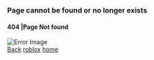 <div class="default-error-page">
        <div class="message-container">
            <h3 class="error-title">Page cannot be found or no longer exists</h3>
            <h4 class="error-message">404 <span>|</span>Page Not found</h4>
        </div>
        <img src="https://images.rbxcdn.com/9281912c23312bc0d08ab750afa588cc.png" class="error-image " alt="Error Image">
        <div class="action-buttons">
            <a class="btn-primary-md btn-min-width" title="Go to the Previous Page" onclick="history.back();return false;" href="#">Back</a>
            <!-- TODO: replace hardcoded URL with AbsoluteUrlResolver once it is .NET 6.0 compatible -->
            <a class="btn-control-md btn-min-width" title="Return Home" href="https://www.roblox.com/">roblox</a>
                <a class="btn-control-md btn-min-width" title="Return Home" href="/">home</a>
        </div>
    </div>
